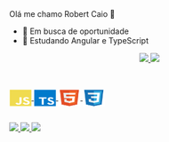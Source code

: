 ##
Olá me chamo Robert Caio 👋

- 🔭 Em busca de oportunidade
- 🌱 Estudando Angular e TypeScript
<div align="center">
  <a href="https://github.com/caio521">
  <img height="180em" src="https://github-readme-stats.vercel.app/api?username=caio521&show_icons=true&theme=react&include_all_commits=true&count_private=true"/>
  <img height="180em" src="https://github-readme-stats.vercel.app/api/top-langs/?username=caio521&layout=compact&langs_count=7&theme=react"/>
</div>
  
  ##

  <div style="display: inline_block"><br>
  <img align="center" alt="Rafa-Js" height="30" width="40" src="https://raw.githubusercontent.com/devicons/devicon/master/icons/javascript/javascript-plain.svg">
  <img align="center" alt="Caio-Ts" height="30" width="40" src="https://raw.githubusercontent.com/devicons/devicon/master/icons/typescript/typescript-plain.svg">
  <img align="center" alt="Caio-HTML" height="30" width="40" src="https://raw.githubusercontent.com/devicons/devicon/master/icons/html5/html5-original.svg">
  <img align="center" alt="Caio-CSS" height="30" width="40" src="https://raw.githubusercontent.com/devicons/devicon/master/icons/css3/css3-original.svg">
  </div>
  
  ##
    
  <div> 
 <a href="https://discord.gg/hyvvaHMJ" target="_blank"><img src="https://img.shields.io/badge/Discord-7289DA?style=for-the-badge&logo=discord&logoColor=white" target="_blank">
    </a> 
  <a href="mailto:robertcaio521@gmail.com"><img src="https://img.shields.io/badge/Gmail-D14836?style=for-the-badge&logo=gmail&logoColor=white"
>
    </a>
  <a href="https://www.linkedin.com/in/robert-medeiros-544417165" target="_blank"><img src="https://img.shields.io/badge/-LinkedIn-%230077B5?style=for-the-badge&logo=linkedin&logoColor=white" target="_blank">
    </a> 

</div>
